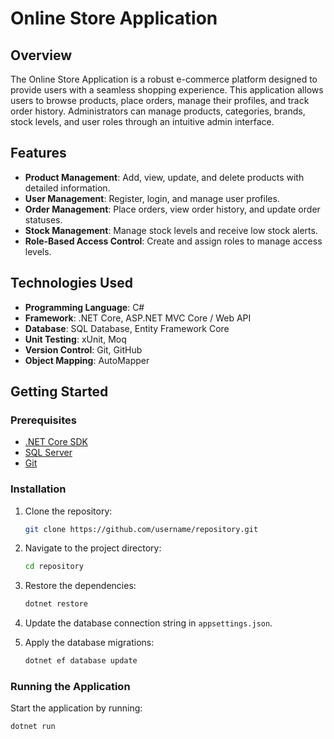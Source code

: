 # Online Store Application

## Overview
The Online Store Application is a robust e-commerce platform designed to provide users with a seamless shopping experience. This application allows users to browse products, place orders, manage their profiles, and track order history. Administrators can manage products, categories, brands, stock levels, and user roles through an intuitive admin interface.

## Features
- **Product Management**: Add, view, update, and delete products with detailed information.
- **User Management**: Register, login, and manage user profiles.
- **Order Management**: Place orders, view order history, and update order statuses.
- **Stock Management**: Manage stock levels and receive low stock alerts.
- **Role-Based Access Control**: Create and assign roles to manage access levels.

## Technologies Used
- **Programming Language**: C#
- **Framework**: .NET Core, ASP.NET MVC Core / Web API
- **Database**: SQL Database, Entity Framework Core
- **Unit Testing**: xUnit, Moq
- **Version Control**: Git, GitHub
- **Object Mapping**: AutoMapper

## Getting Started

### Prerequisites
- [.NET Core SDK](https://dotnet.microsoft.com/download)
- [SQL Server](https://www.microsoft.com/en-us/sql-server/sql-server-downloads)
- [Git](https://git-scm.com/)

### Installation
1. Clone the repository:
    ```bash
    git clone https://github.com/username/repository.git
    ```
2. Navigate to the project directory:
    ```bash
    cd repository
    ```
3. Restore the dependencies:
    ```bash
    dotnet restore
    ```
4. Update the database connection string in `appsettings.json`.

5. Apply the database migrations:
    ```bash
    dotnet ef database update
    ```

### Running the Application
Start the application by running:
```bash
dotnet run
